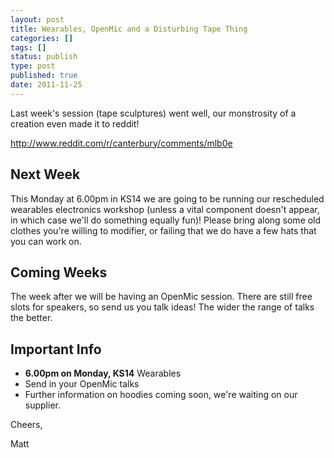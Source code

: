 ```yaml
---
layout: post
title: Wearables, OpenMic and a Disturbing Tape Thing
categories: []
tags: []
status: publish
type: post
published: true
date: 2011-11-25
---
```

Last week's session (tape sculptures) went well, our monstrosity of a
creation even made it to reddit!

http://www.reddit.com/r/canterbury/comments/mlb0e

## Next Week ##

This Monday at 6.00pm in KS14 we are going to be running our rescheduled
wearables electronics workshop (unless a vital component doesn't appear, in
which case we'll do something equally fun)! Please bring along some old
clothes you're willing to modifier, or failing that we do have a few hats
that you can work on.

## Coming Weeks ##

The week after we will be having an OpenMic session. There are still free
slots for speakers, so send us you talk ideas! The wider the range of talks
the better.

## Important Info ##

 * **6.00pm on Monday, KS14** Wearables
 * Send in your OpenMic talks
 * Further information on hoodies coming soon, we're waiting on our supplier.

Cheers,

Matt
